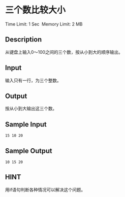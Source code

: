 # 三个数比较大小
Time Limit: 1 Sec  Memory Limit: 2 MB


## Description
从键盘上输入0～100之间的三个数，按从小到大的顺序输出。

## Input
输入只有一行，为三个整数。

## Output
按从小到大输出这三个数。

## Sample Input
```
15 10 20
```
## Sample Output
```
10 15 20
```

## HINT
用if语句判断各种情况可以解决这个问题。